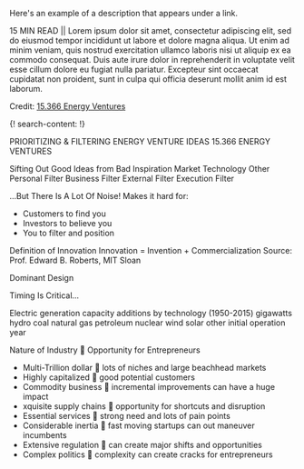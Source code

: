 Here's an example of a description that appears under a link.

15 MIN READ || Lorem ipsum dolor sit amet, consectetur adipiscing elit, sed do eiusmod tempor incididunt ut labore et dolore magna aliqua. Ut enim ad minim veniam, quis nostrud exercitation ullamco laboris nisi ut aliquip ex ea commodo consequat. Duis aute irure dolor in reprehenderit in voluptate velit esse cillum dolore eu fugiat nulla pariatur. Excepteur sint occaecat cupidatat non proident, sunt in culpa qui officia deserunt mollit anim id est laborum.

Credit: [15.366 Energy Ventures](http://linkedin.com/test)


{! search-content: !}


PRIORITIZING & FILTERING ENERGY VENTURE IDEAS
15.366 ENERGY VENTURES

Sifting Out Good Ideas from Bad
Inspiration
Market Technology Other
Personal Filter
Business Filter
External
Filter
Execution
Filter

…But There Is A Lot Of Noise!
Makes it hard for:
* Customers to find you
* Investors to believe you
* You to filter and position


Definition of Innovation
Innovation =
Invention
+
Commercialization
Source: Prof. Edward B. Roberts, MIT Sloan

Dominant Design

Timing Is Critical…

Electric generation capacity additions by technology (1950-2015) gigawatts
hydro
coal
natural gas
petroleum
nuclear
wind
solar
other
initial operation year

Nature of Industry  Opportunity for Entrepreneurs
* Multi-Trillion dollar  lots of niches and large beachhead markets
* Highly capitalized  good potential customers
* Commodity business  incremental improvements can have a huge impact
* xquisite supply chains  opportunity for shortcuts and disruption
* Essential services  strong need and lots of pain points
* Considerable inertia  fast moving startups can out maneuver incumbents
* Extensive regulation  can create major shifts and opportunities
* Complex politics  complexity can create cracks for entrepreneurs
